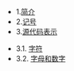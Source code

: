 * 1.[简介](01.0.md)
* 2.[记号](02.0.md)
* 3.[源代码表示](03.0.md)
 - 3.1. [字符](03.1.md)
 - 3.2. [字母和数字](03.2.md)